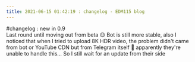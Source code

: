 ```yaml
---
title: 2021-06-15 01:42:19 : changelog - EDM115 blog
---
```


#changelog : new in 0.9  
Last round until moving out from beta :relieved: Bot is still more stable, also I noticed that when I tried to upload 8K HDR video, the problem didn't came from bot or YouTube CDN but from Telegram itself :smiling_face_with_tear: apparently they're unable to handle this… So I still wait for an update from their side
